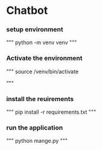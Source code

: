 # Chatbot

### setup environment
"""
    python -m venv venv
"""

### Activate the environment
"""
    source /venv/bin/activate

"""
### install the reuirements
"""
    pip install -r requirements.txt
"""

### run the application
"""
python mange.py
"""